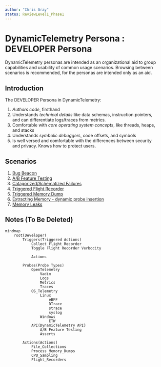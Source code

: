 ```yaml
---
author: "Chris Gray"
status: ReviewLevel1_Phase1
---
```



# DynamicTelemetry Persona : DEVELOPER Persona

DynamicTelemetry personas are intended as an organizational aid to group
capabilities and usability of common usage scenarios. Browsing between scenarios
 is recommended, for the personas are intended only as an aid.

## Introduction

The DEVELOPER Persona in DynamicTelemetry:

1. *Authors code*, firsthand
1. Understands *technical details* like data schemas, instruction pointers, and
can differentiate logs/traces from metrics.
1. Comfortable with *core operating system concepts*, like threads, heaps, and
stacks
1. Understands *symbolic debuggers*, code offsets, and symbols
1. Is well versed and comfortable with the differences between security and
privacy.  Knows how to protect users.

## Scenarios

1. [Bug Beacon](../PositionPapers/ClearFailuresViaSchema.document.md)
1. [A/B Feature Testing](../PositionPapers/ABTestingWithRichDiagnostics.document.md)
1. [Catagorized/Schematized Failures](../PositionPapers/ClearFailuresViaSchema.document.md)
1. [Triggered Flight Recorder](../PositionPapers/TriggeredFlightRecorder.document.md)
1. [Triggered Memory Dump](../PositionPapers/TriggeredMemoryDump.document.md)
1. [Extracting Memory - dynamic probe insertion](../Scenarios/ExtractingMemoryWithUProbe.document.md)
1. [Memory Leaks](../Scenarios/MemoryLeak.document.md)

## Notes (To Be Deleted)

```mermaid
mindmap
    root(Developer)
        Triggers(Triggered Actions)
            Collect Flight Recorder
            Toggle Flight Recorder Verbocity

            Actions

        Probes(Probe Types)
            OpenTelemetry
                Vadim
                Logs
                Metrics
                Traces
            OS_Telemetry
                Linux
                    eBPF
                    DTrace
                    strace
                    syslog
                Windows
                    ETW
            API(DynamicTelemetry API)
                A/B Feature Testing
                Asserts

        Actions(Actions)
            File_Collections
            Process_Memory_Dumps
            CPU_Sampling
            Flight_Recorders
```
